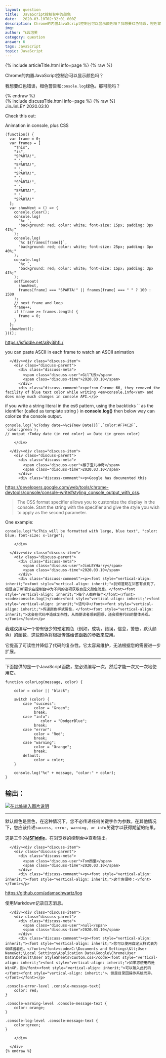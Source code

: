 ```yaml
---
layout: question
title:  JavaScript控制台中的颜色
date:   2020-03-10T02:32:01.000Z
description: Chrome的内置JavaScript控制台可以显示颜色吗？我想要红色错误，橙色警告和console.log绿色。那可能吗？...
img: 
author: 飞云泡芙
category: question
answer: 6
tags: JavaScript
topic: JavaScript
---
```

<div class="article-root">
  <div class="article">
    {% include articleTitle.html info=page %}
    {% raw %}
    <div class="article-content"><p><font style="vertical-align: inherit;"><font style="vertical-align: inherit;">Chrome的内置JavaScript控制台可以显示颜色吗？</font></font></p>

<p><font style="vertical-align: inherit;"><font style="vertical-align: inherit;">我想要红色错误，橙色警告和</font></font><code>console.log</code><font style="vertical-align: inherit;"><font style="vertical-align: inherit;">绿色。</font><font style="vertical-align: inherit;">那可能吗？</font></font></p></div>
    {% endraw %}
  </div>

  <div class="discuss-wrapper">
    {% include discussTitle.html info=page %}
    {% raw %}
    <div class="discuss-item">
        <div class="discuss-parent">
          <div class="discuss-meta">
            <span class="discuss-user">JinJinLEY</span>
            <span class="discuss-time">2020.03.10</span>
          </div>
          <div class="discuss-comment"><p>Check this out:</p>

<p>Animation in console, plus CSS</p>

<pre><code>(function() {<font></font>
  var frame = 0;<font></font>
  var frames = [<font></font>
    "This",<font></font>
    "is",<font></font>
    "SPARTA!",<font></font>
    " ",<font></font>
    "SPARTA!",<font></font>
    " ",<font></font>
    "SPARTA!",<font></font>
    " ",<font></font>
    "SPARTA!",<font></font>
    " ",<font></font>
    "SPARTA!",<font></font>
    " ",<font></font>
    "SPARTA!"<font></font>
  ];<font></font>
  var showNext = () =&gt; {<font></font>
    console.clear();<font></font>
    console.log(<font></font>
      `%c `,<font></font>
      "background: red; color: white; font-size: 15px; padding: 3px 41%;"<font></font>
    );<font></font>
    console.log(<font></font>
      `%c ${frames[frame]}`,<font></font>
      "background: red; color: white; font-size: 25px; padding: 3px 40%;"<font></font>
    );<font></font>
    console.log(<font></font>
      `%c `,<font></font>
      "background: red; color: white; font-size: 15px; padding: 3px 41%;"<font></font>
    );<font></font>
    setTimeout(<font></font>
      showNext,<font></font>
      frames[frame] === "SPARTA!" || frames[frame] === " " ? 100 : 1500<font></font>
    );<font></font>
    // next frame and loop<font></font>
    frame++;<font></font>
    if (frame &gt;= frames.length) {<font></font>
      frame = 0;<font></font>
    }<font></font>
  };<font></font>
  showNext();<font></font>
})();<font></font>
</code></pre>

<p><a href="https://jsfiddle.net/a8y3jhfL/" rel="noreferrer">https://jsfiddle.net/a8y3jhfL/</a></p>

<p>you can paste ASCII in each frame to watch an ASCII animation</p></div>
        </div>
        
      </div><div class="discuss-item">
        <div class="discuss-parent">
          <div class="discuss-meta">
            <span class="discuss-user">Gil飞云</span>
            <span class="discuss-time">2020.03.10</span>
          </div>
          <div class="discuss-comment"><p>from Chrome 60, they removed the facility of blue text color while writing <em>console.info</em> and does many much changes in console API.</p>

<p>if you write a string literal in the es6 pattern, using the backticks `` as the identifier (called as template string ) in <strong>console.log()</strong> then below way can colorize the console output.</p>

<pre><code>console.log(`%cToday date=&gt;%c${new Date()}`,`color:#F74C2F`, `color:green`);<font></font>
// output :Today date (in red color) =&gt; Date (in green color)<font></font>
</code></pre></div>
        </div>
        
      </div><div class="discuss-item">
        <div class="discuss-parent">
          <div class="discuss-meta">
            <span class="discuss-user">猴子宝儿神奇</span>
            <span class="discuss-time">2020.03.10</span>
          </div>
          <div class="discuss-comment"><p>Google has documented this
<a href="https://developers.google.com/web/tools/chrome-devtools/console/console-write#styling_console_output_with_css" rel="noreferrer">https://developers.google.com/web/tools/chrome-devtools/console/console-write#styling_console_output_with_css</a>. </p>

<blockquote>
  <p>The CSS format specifier allows you to customize the display in the console. Start the string with the specifier and give the style you wish to apply as the second parameter.</p>
</blockquote>

<p>One example:</p>

<pre><code>console.log("%cThis will be formatted with large, blue text", "color: blue; font-size: x-large");
</code></pre></div>
        </div>
        
      </div><div class="discuss-item">
        <div class="discuss-parent">
          <div class="discuss-meta">
            <span class="discuss-user">JimLEYHarry</span>
            <span class="discuss-time">2020.03.10</span>
          </div>
          <div class="discuss-comment"><p><font style="vertical-align: inherit;"><font style="vertical-align: inherit;">我知道现在回答有点晚了，但是由于OP要求在控制台中为不同的选项获取自定义颜色消息。</font><font style="vertical-align: inherit;">每个人都在每个</font></font><code>console.log()</code><font style="vertical-align: inherit;"><font style="vertical-align: inherit;">语句中</font><font style="vertical-align: inherit;">传递颜色样式属性，</font><font style="vertical-align: inherit;">这会在代码中造成复杂性，从而使读者感到困惑，还会损害代码的整体外观。</font></font></p>

<p><font style="vertical-align: inherit;"><font style="vertical-align: inherit;">我建议编写一个带有很少的预定颜色（例如，成功，错误，信息，警告，默认颜色）的函数，这些颜色将根据传递给该函数的参数来应用。 </font></font></p>

<p><font style="vertical-align: inherit;"><font style="vertical-align: inherit;">它提高了可读性并降低了代码的复杂性。</font><font style="vertical-align: inherit;">它太容易维护，无法根据您的需要进一步扩展。</font></font></p>

<hr>

<p><font style="vertical-align: inherit;"><font style="vertical-align: inherit;">下面提供的是一个JavaScript函数，您必须编写一次，然后才能一次又一次地使用它。</font></font></p>

<pre><code>function colorLog(message, color) {<font></font>
<font></font>
    color = color || "black";<font></font>
<font></font>
    switch (color) {<font></font>
        case "success":  <font></font>
             color = "Green"; <font></font>
             break;<font></font>
        case "info":     <font></font>
                color = "DodgerBlue";  <font></font>
             break;<font></font>
        case "error":   <font></font>
             color = "Red";     <font></font>
             break;<font></font>
        case "warning":  <font></font>
             color = "Orange";   <font></font>
             break;<font></font>
        default: <font></font>
             color = color;<font></font>
    }<font></font>
<font></font>
    console.log("%c" + message, "color:" + color);<font></font>
}<font></font>
</code></pre>

<h2><font style="vertical-align: inherit;"><font style="vertical-align: inherit;">输出：</font></font></h2>

<p><a href="https://i.stack.imgur.com/b0J3l.png" rel="noreferrer"><img src="https://i.stack.imgur.com/b0J3l.png" alt="在此处输入图片说明"></a></p>

<hr>

<p><font style="vertical-align: inherit;"><font style="vertical-align: inherit;">默认颜色是黑色，在这种情况下，您不必传递任何关键字作为参数。</font><font style="vertical-align: inherit;">在其他情况下，您应该传递</font></font><code>success, error, warning, or info</code><font style="vertical-align: inherit;"><font style="vertical-align: inherit;">关键字以获得期望的结果。</font></font></p>

<p><font style="vertical-align: inherit;"><font style="vertical-align: inherit;">这是工作的</font></font><strong><a href="https://jsfiddle.net/suhaibjanjua/h8yc0px8/1/" rel="noreferrer"><font style="vertical-align: inherit;"><font style="vertical-align: inherit;">JSFiddle</font></font></a></strong><font style="vertical-align: inherit;"><font style="vertical-align: inherit;">。</font><font style="vertical-align: inherit;">在浏览器的控制台中查看输出。</font></font></p></div>
        </div>
        
      </div><div class="discuss-item">
        <div class="discuss-parent">
          <div class="discuss-meta">
            <span class="discuss-user">Tom西里</span>
            <span class="discuss-time">2020.03.10</span>
          </div>
          <div class="discuss-comment"><p><font style="vertical-align: inherit;"><font style="vertical-align: inherit;">这个库很棒：</font></font></p>

<p><a href="https://github.com/adamschwartz/log" rel="noreferrer"><font style="vertical-align: inherit;"><font style="vertical-align: inherit;">https://github.com/adamschwartz/log</font></font></a></p>

<p><font style="vertical-align: inherit;"><font style="vertical-align: inherit;">使用Markdown记录日志消息。</font></font></p></div>
        </div>
        
      </div><div class="discuss-item">
        <div class="discuss-parent">
          <div class="discuss-meta">
            <span class="discuss-user">null</span>
            <span class="discuss-time">2020.03.10</span>
          </div>
          <div class="discuss-comment"><p><font style="vertical-align: inherit;"><font style="vertical-align: inherit;">您可以使用自定义样式表为调试器着色。</font></font><code>C:\Documents and Settings\&lt;User Name&gt;\Local Settings\Application Data\Google\Chrome\User Data\Default\User StyleSheets\Custom.css</code><font style="vertical-align: inherit;"><font style="vertical-align: inherit;">如果您使用的是WinXP，则</font><font style="vertical-align: inherit;">可以输入此代码</font><font style="vertical-align: inherit;">，但是目录因操作系统而异。</font></font></p>

<pre><code>.console-error-level .console-message-text{<font></font>
    color: red;<font></font>
}<font></font>
<font></font>
.console-warning-level .console-message-text {<font></font>
    color: orange;<font></font>
}<font></font>
<font></font>
.console-log-level .console-message-text {<font></font>
    color:green;<font></font>
}<font></font>
</code></pre></div>
        </div>
        
      </div>
    {% endraw %}
  </div>
<div>
